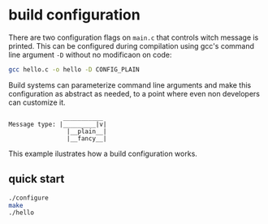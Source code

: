 # build configuration

There are two configuration flags on `main.c` that controls witch message is printed. This can be configured during compilation using gcc's command line argument `-D` without no modificaon on code:

``` sh
gcc hello.c -o hello -D CONFIG_PLAIN
```

Build systems can parameterize command line arguments and make this configuration as abstract as needed, to a point where even non developers can customize it.

```
               ___________
Message type: |_________|v|
                |__plain__|
                |__fancy__|
```

This example ilustrates how a build configuration works.

## quick start

``` bash
./configure
make
./hello
```
